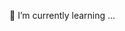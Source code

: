 👀 I’m currently learning ...

<!---
YiXingYuFeng/YiXingYuFeng is a ✨ special ✨ repository because its `README.md` (this file) appears on your GitHub profile.
You can click the Preview link to take a look at your changes.
- 👋 Hi, I’m @YiXingYuFeng
- 👀 I’m interested in ...
-🌱 I’m currently learning ...
- 💞️ I’m looking to collaborate on ...
- 📫 How to reach me ...
--->
